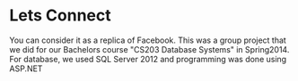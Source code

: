 # Lets Connect

You can consider it as a replica of Facebook. This was a group project that we did for our Bachelors course "CS203 Database Systems" in Spring2014. For database, we used SQL Server 2012 and programming was done
using ASP.NET
